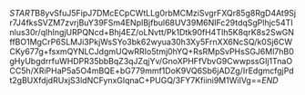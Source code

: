 $START$B8yvSfuJ5FipJ7DMcECpCWtLLg0rbMCMziSvgrFXQr85g8RgD4At9Sjr7J4fksSVZM7zvrjBuY39FSm4ENpIBjfbul68UV39M6NIFc29tdqSgPlhjc54TInlus30r/qIhIngjURPQNcd+Bhj4EZ/oLNvtt/Pk1Dtk90fH4TIh5K8qrK8s2SwGNffBO1MgCrP6SLMJi3PkjWsSYo3bk62wyua30h3Xy5FrnXX6NcSQ/k0Sj6CWCKy677g+fsxmQYNLCJdgmUQwRRIo5tmj0hYQ+RsRMpSvPHsSGJ6Ml7hB0gHyUbgdrrfuWHDPR35bbBqZ3qJZqjYv/GnoXPHFfVbvG9CwwpssGIj1TnaOCC5h/XRiPHaP5a5O4mBQE+bG779mmf1DoK9VQ6Sb6jADZg/IrEdgmcfgjPdt2gBUXfdjdRUxjS3ldNCFynxGlqnaC+PUGQ/3FY7Kfiini9M1WiIVg==$END$